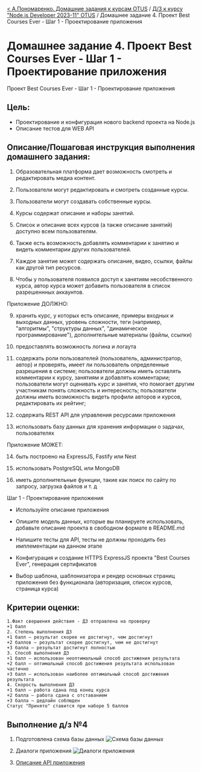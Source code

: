 [< А.Пономаренко. Домашние задания к курсам OTUS](../../README.md) / [Д/З к курсу "Node.js Developer 2023-11" OTUS](../README.md) / Домашнее задание 4.  Проект Best Courses Ever - Шаг 1 - Проектирование приложения
# Домашнее задание 4.  Проект Best Courses Ever - Шаг 1 - Проектирование приложения

Проект Best Courses Ever - Шаг 1 - Проектирование приложения
## Цель:
  * Проектирование и конфигурация нового backend проекта на Node.js
  * Описание тестов для WEB API



## Описание/Пошаговая инструкция выполнения домашнего задания:

1. Образовательная платформа дает возможность смотреть и редактировать медиа контент.

2. Пользователи могут редактировать и смотреть созданные курсы.

3. Пользователи могут создавать собственные курсы.

4. Курсы содержат описание и наборы занятий.

5. Список и описание всех курсов (а также описание занятий) доступно всем пользователям.

6. Также есть возможность добавлять комментарии к занятию и видеть комментарии других пользователей.

7. Каждое занятие может содержать описание, видео, ссылки, файлы как другой тип ресурсов.

8. Чтобы у пользователя появился доступ к занятиям несобственного курса, автор курса может добавить пользователя в список разрешеннных аккаунтов.

Приложение ДОЛЖНО:

9. хранить курс, у которых есть описание, примеры входных и выходных данных, уровень сложности, теги (например, "алгоритмы", "структуры данных", "динамическое программирование"), дополнительные материалы (файлы, ссылки)

10. предоставлять возможность логина и логаута

11. содержать роли пользователей (пользователь, администратор, автор) и проверять, имеет ли пользователь определенные разрешения в системе; пользователи должны иметь оставлять комментарии к курсу, занятиям и добавлять комментарии; пользователи могут оценивать курс и занятия, что помогает другим участникам понять сложность и интересность; пользователи должны иметь возможность видеть профили авторов и курсов, редактировать их рейтинг;

12. содержать REST API для управления ресурсами приложения

13. использовать базу данных для хранения информации о задачах, пользователях

Приложение МОЖЕТ:

14. быть построено на ExpressJS, Fastify или Nest

15. использовать PostgreSQL или MongoDB

16. иметь дополнительные функции, такие как поиск по сайту по запросу, загрузка файлов и т. д

Шаг 1 - Проектирование приложения

* Используйте описание приложения

* Опишите модель данных, которые вы планируете использовать, добавьте описание проекта в свободном формате в README.md

* Напишите тесты для API, тесты не должны проходить без имплементации на данном этапе

* Конфигурация и создание HTTPS ExpressJS проекта "Best Courses Ever", генерация сертификатов

* Выбор шаблона, шаблонизатора и рендер основных страниц приложения без функционала (авторизация, список курсов, страница курса)
    

## Критерии оценки:

```
1.Факт свершения действия - ДЗ отправлена на проверку
+1 балл
2. Степень выполнения ДЗ
+1 балл – результат скорее не достигнут, чем достигнут
+2 баллов – результат скорее достигнут, чем не достигнут
+3 балла – результат достигнут полностью
3. Способ выполнения ДЗ
+1 балл – использован неоптимальный способ достижения результата
+2 балл – оптимальный способ достижения результата использован частично
+3 балл – использован наиболее оптимальный способ достижения результата
4. Скорость выполнения ДЗ
+1 балл – работа сдана под конец курса
+2 балла – работа сдана с отставанием
+3 балла – дедлайн соблюден
Статус "Принято" ставится при наборе 5 баллов
```

## Выполнение д/з №4
1. Подготовлена схема базы данных
![Схема базы данных](/doc/db.drawio.svg "Схема базы данных")

2. Диалоги приложения
![Диалоги приложения](/doc/dialogs.drawio.svg)

3. [Описание API приложения](/doc/API.md)